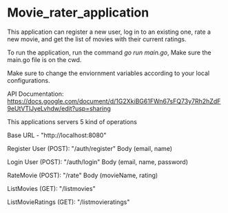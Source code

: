 # Movie_rater_application

This application can register a new user, log in to an existing one, rate a new movie, and get the list of movies with their current ratings.

To run the application, run the command *go run main.go*, Make sure the main.go file is on the cwd.

Make sure to change the enviornment variables according to your local configurations.

API Documentation: https://docs.google.com/document/d/1G2XkiBG61FWn67sFQ73y7Rh2hZdF9eUtVTlJyeLvhdw/edit?usp=sharing

This applications servers 5 kind of operations

Base URL - "http://localhost:8080"

Register User (POST): "/auth/register" Body (email, name)

Login User (POST): "/auth/login" Body (email, name, password)

RateMovie (POST): "/rate" Body (movieName, rating)

ListMovies (GET): "/listmovies" 

ListMovieRatings (GET): "/listmovieratings" 
